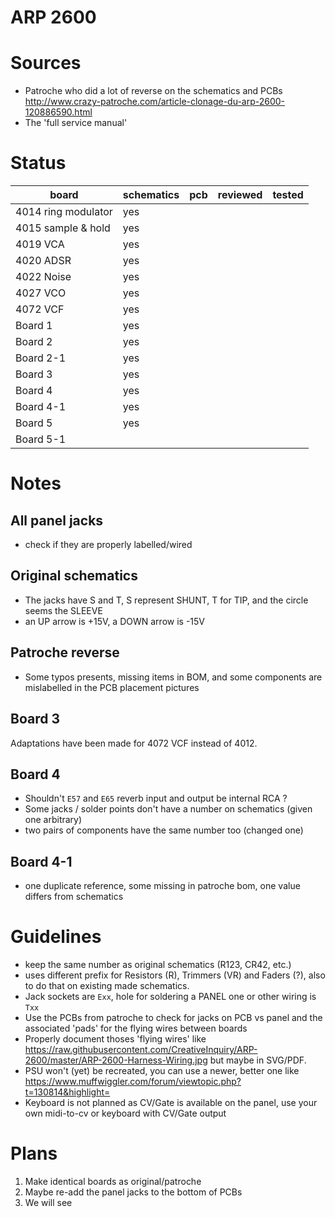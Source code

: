 # ARP 2600
 
# Sources
- Patroche who did a lot of reverse on the schematics and PCBs http://www.crazy-patroche.com/article-clonage-du-arp-2600-120886590.html
- The 'full service manual'

# Status

|        board        | schematics | pcb | reviewed | tested |
| ------------------- | ---------- | --- | -------- | ------ |
| 4014 ring modulator | yes        |     |          |        |
| 4015 sample & hold  | yes |     |          |        |
| 4019 VCA            | yes |     |          |        |
| 4020 ADSR           | yes        |     |          |        |
| 4022 Noise          | yes |     |          |        |
| 4027 VCO            | yes        |     |          |        |
| 4072 VCF            | yes        |     |          |        |
| Board 1             | yes |     |          |        |
| Board 2             | yes |     |          |        |
| Board 2-1           | yes |     |          |        |
| Board 3             | yes |     |          |        |
| Board 4             | yes |     |          |        |
| Board 4-1           | yes |     |          |        |
| Board 5             | yes |     |          |        |
| Board 5-1           |            |     |          |        |

# Notes
## All panel jacks
- check if they are properly labelled/wired

## Original schematics
- The jacks have S and T, S represent SHUNT, T for TIP, and the circle seems the SLEEVE
- an UP arrow is +15V, a DOWN arrow is -15V

## Patroche reverse
- Some typos presents, missing items in BOM, and some components are mislabelled in the PCB placement pictures

## Board 3
Adaptations have been made for 4072 VCF instead of 4012.

## Board 4
- Shouldn't `E57` and `E65` reverb input and output be internal RCA ?
- Some jacks / solder points don't have a number on schematics (given one arbitrary)
- two pairs of components have the same number too (changed one)

## Board 4-1
- one duplicate reference, some missing in patroche bom, one value differs from schematics

# Guidelines
- keep the same number as original schematics (R123, CR42, etc.)
- uses different prefix for Resistors (R), Trimmers (VR) and Faders (?), also to do that on existing made schematics.
- Jack sockets are `Exx`, hole for soldering a PANEL one or other wiring is `Txx`
- Use the PCBs from patroche to check for jacks on PCB vs panel and the associated 'pads' for the flying wires between boards
- Properly document thoses 'flying wires' like https://raw.githubusercontent.com/CreativeInquiry/ARP-2600/master/ARP-2600-Harness-Wiring.jpg but maybe in SVG/PDF.
- PSU won't (yet) be recreated, you can use a newer, better one like https://www.muffwiggler.com/forum/viewtopic.php?t=130814&highlight=
- Keyboard is not planned as CV/Gate is available on the panel, use your own midi-to-cv or keyboard with CV/Gate output

# Plans
1. Make identical boards as original/patroche
2. Maybe re-add the panel jacks to the bottom of PCBs
3. We will see

